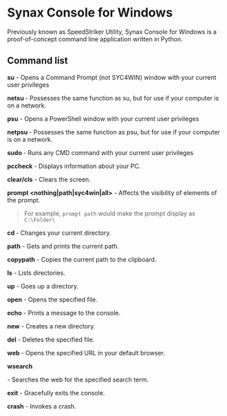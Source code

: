 # Synax Console for Windows

Previously known as SpeedStriker Utility, Synax Console for Windows is a proof-of-concept command line application written in Python.

## Command list

**su** - Opens a Command Prompt (not SYC4WIN) window with your current user privileges

**netsu <servername>** - Possesses the same function as su, but for use if your computer is on a network.
  
**psu** - Opens a PowerShell window with your current user privileges

**netpsu <servername>** - Possesses the same function as psu, but for use if your computer is on a network.
  
**sudo <command>** - Runs any CMD command with your current user privileges

**pccheck** - Displays information about your PC.

**clear/cls** - Clears the screen.

**prompt <nothing|path|syc4win|all>** - Affects the visibility of elements of the prompt.

  > For example, `prompt path` would make the prompt display as `C:\Folder\`
  
**cd <dirname>** - Changes your current directory.
  
**path** - Gets and prints the current path.

**copypath** - Copies the current path to the clipboard.

**ls** - Lists directories.

**up** - Goes up a directory.

**open** - Opens the specified file.

**echo** <message> - Prints a message to the console.
  
**new** <dirname> - Creates a new directory.
  
**del** <filename> - Deletes the specified file.
  
**web <URL>** - Opens the specified URL in your default browser.
  
**wsearch <search term>** - Searches the web for the specified search term.
  
**exit** - Gracefully exits the console.
  
**crash** - Invokes a crash.

